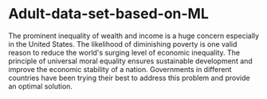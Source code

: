 # Adult-data-set-based-on-ML
The prominent inequality of wealth and income is a huge concern especially in the
United States. The likelihood of diminishing poverty is one valid reason to reduce
the world's surging level of economic inequality. The principle of universal moral
equality ensures sustainable development and improve the economic stability of a
nation. Governments in different countries have been trying their best to address
this problem and provide an optimal solution.
